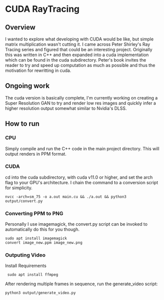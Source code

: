 # CUDA RayTracing

## Overview
I wanted to explore what developing with CUDA would be like, but simple matrix multiplication wasn't cutting it. I came across Peter Shirley's Ray Tracing series and figured that could be an interesting project. Originally this was written in C++ and then expanded into a cuda implementation which can be found in the cuda subdirectory. Peter's book invites the reader to try and speed up computation as much as possible and thus the motivation for rewritting in cuda.

## Ongoing work
The cuda version is basically complete, I'm currently working on creating a Super Resolution GAN to try and render low res images and quickly infer a higher resolution output somewhat similar to Nvidia's DLSS.

## How to run

### CPU
Simply compile and run the C++ code in the main project directory. This will output renders in PPM format.

### CUDA
cd into the cuda subdirectory, with cuda v11.0 or higher, and set the arch flag to your GPU's architecture. I chain the command to a conversion script for simplicity.
```
nvcc -arch=sm_75 -o a.out main.cu && ./a.out && python3 output/convert.py
```

### Converting PPM to PNG
Personally I use imagemagick, the convert.py script can be invoked to automatically do this for you though.
```
sudo apt install imagemagick
convert image_new.ppm image_new.png
```

### Outputing Video
Install Requirements
```
 sudo apt install ffmpeg
```
After rendering multiple frames in sequence, run the generate_video script:
```
python3 output/generate_video.py
```
